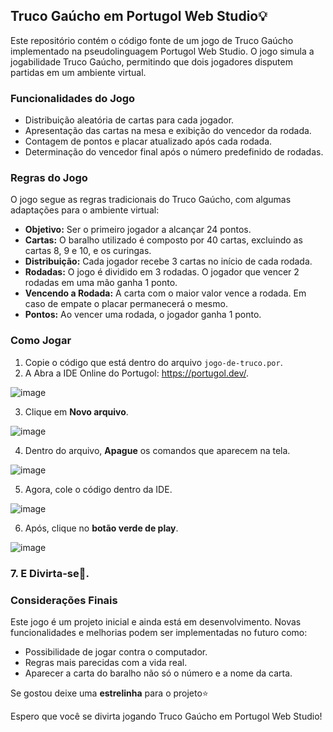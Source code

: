 ## Truco Gaúcho em Portugol Web Studio💡

Este repositório contém o código fonte de um jogo de Truco Gaúcho implementado na pseudolinguagem Portugol Web Studio. O jogo simula a jogabilidade Truco Gaúcho, permitindo que dois jogadores disputem partidas em um ambiente virtual.

### Funcionalidades do Jogo

* Distribuição aleatória de cartas para cada jogador.
* Apresentação das cartas na mesa e exibição do vencedor da rodada.
* Contagem de pontos e placar atualizado após cada rodada.
* Determinação do vencedor final após o número predefinido de rodadas.

### Regras do Jogo

O jogo segue as regras tradicionais do Truco Gaúcho, com algumas adaptações para o ambiente virtual:

* **Objetivo:** Ser o primeiro jogador a alcançar 24 pontos.
* **Cartas:** O baralho utilizado é composto por 40 cartas, excluindo as cartas 8, 9 e 10, e os curingas.
* **Distribuição:** Cada jogador recebe 3 cartas no início de cada rodada.
* **Rodadas:** O jogo é dividido em 3 rodadas. O jogador que vencer 2 rodadas em uma mão ganha 1 ponto.
* **Vencendo a Rodada:** A carta com o maior valor vence a rodada. Em caso de empate o placar permanecerá o mesmo.
* **Pontos:** Ao vencer uma rodada, o jogador ganha 1 ponto.

### Como Jogar

1. Copie o código que está dentro do arquivo `jogo-de-truco.por`.
2. A Abra a IDE Online do Portugol: https://portugol.dev/.

![image](https://github.com/danielmoares/Jogo-de-truco/assets/158230439/1c0bb9a0-0f39-4abb-8aee-65d424757372)

3. Clique em **Novo arquivo**.
   
![image](https://github.com/danielmoares/Jogo-de-truco/assets/158230439/278732ad-a16f-4076-924c-08c8b01752b3)

4. Dentro do arquivo, **Apague** os comandos que aparecem na tela.
   
![image](https://github.com/danielmoares/Jogo-de-truco/assets/158230439/16d4ad4c-9f22-446e-bcc9-7b39c668c66b)

5. Agora, cole o código dentro da IDE.
   
![image](https://github.com/danielmoares/Jogo-de-truco/assets/158230439/0fcdd711-5fdb-4aab-8fde-2b55acc6c579)

6. Após, clique no **botão verde de play**.
    
![image](https://github.com/danielmoares/Jogo-de-truco/assets/158230439/f7b8e623-bf4a-4d60-b0ac-d7420493b87b)

### 7. E Divirta-se🎉.

### Considerações Finais

Este jogo é um projeto inicial e ainda está em desenvolvimento. Novas funcionalidades e melhorias podem ser implementadas no futuro como:
* Possibilidade de jogar contra o computador.
* Regras mais parecidas com a vida real.
* Aparecer a carta do baralho não só o número e a nome da carta.

Se gostou deixe uma **estrelinha** para o projeto⭐

Espero que você se divirta jogando Truco Gaúcho em Portugol Web Studio!
